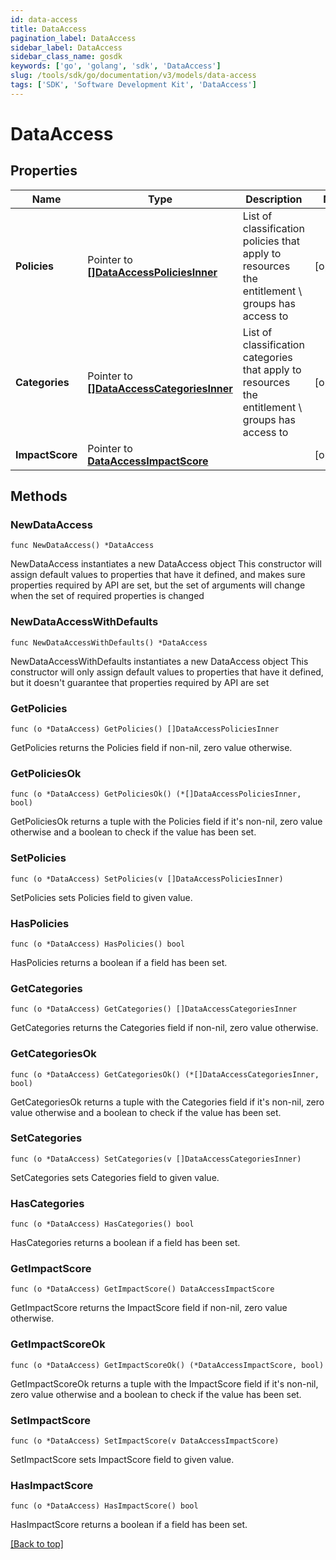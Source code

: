 ```yaml
---
id: data-access
title: DataAccess
pagination_label: DataAccess
sidebar_label: DataAccess
sidebar_class_name: gosdk
keywords: ['go', 'golang', 'sdk', 'DataAccess'] 
slug: /tools/sdk/go/documentation/v3/models/data-access
tags: ['SDK', 'Software Development Kit', 'DataAccess']
---
```


# DataAccess

## Properties

Name | Type | Description | Notes
------------ | ------------- | ------------- | -------------
**Policies** | Pointer to [**[]DataAccessPoliciesInner**](DataAccessPoliciesInner) | List of classification policies that apply to resources the entitlement \\ groups has access to | [optional] 
**Categories** | Pointer to [**[]DataAccessCategoriesInner**](DataAccessCategoriesInner) | List of classification categories that apply to resources the entitlement \\ groups has access to | [optional] 
**ImpactScore** | Pointer to [**DataAccessImpactScore**](DataAccessImpactScore) |  | [optional] 

## Methods

### NewDataAccess

`func NewDataAccess() *DataAccess`

NewDataAccess instantiates a new DataAccess object
This constructor will assign default values to properties that have it defined,
and makes sure properties required by API are set, but the set of arguments
will change when the set of required properties is changed

### NewDataAccessWithDefaults

`func NewDataAccessWithDefaults() *DataAccess`

NewDataAccessWithDefaults instantiates a new DataAccess object
This constructor will only assign default values to properties that have it defined,
but it doesn't guarantee that properties required by API are set

### GetPolicies

`func (o *DataAccess) GetPolicies() []DataAccessPoliciesInner`

GetPolicies returns the Policies field if non-nil, zero value otherwise.

### GetPoliciesOk

`func (o *DataAccess) GetPoliciesOk() (*[]DataAccessPoliciesInner, bool)`

GetPoliciesOk returns a tuple with the Policies field if it's non-nil, zero value otherwise
and a boolean to check if the value has been set.

### SetPolicies

`func (o *DataAccess) SetPolicies(v []DataAccessPoliciesInner)`

SetPolicies sets Policies field to given value.

### HasPolicies

`func (o *DataAccess) HasPolicies() bool`

HasPolicies returns a boolean if a field has been set.

### GetCategories

`func (o *DataAccess) GetCategories() []DataAccessCategoriesInner`

GetCategories returns the Categories field if non-nil, zero value otherwise.

### GetCategoriesOk

`func (o *DataAccess) GetCategoriesOk() (*[]DataAccessCategoriesInner, bool)`

GetCategoriesOk returns a tuple with the Categories field if it's non-nil, zero value otherwise
and a boolean to check if the value has been set.

### SetCategories

`func (o *DataAccess) SetCategories(v []DataAccessCategoriesInner)`

SetCategories sets Categories field to given value.

### HasCategories

`func (o *DataAccess) HasCategories() bool`

HasCategories returns a boolean if a field has been set.

### GetImpactScore

`func (o *DataAccess) GetImpactScore() DataAccessImpactScore`

GetImpactScore returns the ImpactScore field if non-nil, zero value otherwise.

### GetImpactScoreOk

`func (o *DataAccess) GetImpactScoreOk() (*DataAccessImpactScore, bool)`

GetImpactScoreOk returns a tuple with the ImpactScore field if it's non-nil, zero value otherwise
and a boolean to check if the value has been set.

### SetImpactScore

`func (o *DataAccess) SetImpactScore(v DataAccessImpactScore)`

SetImpactScore sets ImpactScore field to given value.

### HasImpactScore

`func (o *DataAccess) HasImpactScore() bool`

HasImpactScore returns a boolean if a field has been set.


[[Back to top]](#) 


